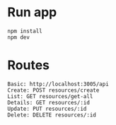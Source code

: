 # Run app #

```
npm install
npm dev
```

# Routes #

```
Basic: http://localhost:3005/api
Create: POST resources/create
List: GET resources/get-all
Details: GET resources/:id
Update: PUT resources/:id
Delete: DELETE resources/:id
```